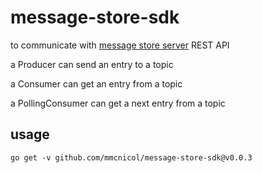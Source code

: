 # message-store-sdk

to communicate with [message store server](https://github.com/mmcnicol/message-store-server) REST API

a Producer can send an entry to a topic

a Consumer can get an entry from a topic

a PollingConsumer can get a next entry from a topic


## usage

```
go get -v github.com/mmcnicol/message-store-sdk@v0.0.3
```

